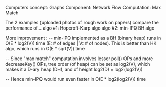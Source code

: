 Computers concept: Graphs
Component: Network Flow
Computation: Max Match

The 2 examples (uploaded photos of rough work on papers) compare the performance of...
algo #1: Hopcroft-Karp algo
algo #2: min-IPQ BH algo

More improvement :
-- min-IPQ implemented as a BH (binary heap) runs in O(E * log2(V)) time (E: # of edges | V: # of nodes). This is better than HK algo, which runs in O(E * sqrt(V)) time

-- Since "max match" computation involves lesser poll() OPs and more decreaseKey() OPs, tree order (of heap) can be set as log2(V), which makes it a D-ary heap (DH), and of height log2(D) = log2(log2(V))

-- Hence min-IPQ would run even faster in O(E * log2(log2(V)) time
